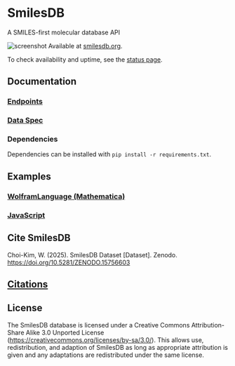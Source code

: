 # SmilesDB
A SMILES-first molecular database API

![screenshot](https://i.imgur.com/Zms4VHs.png)
Available at [smilesdb.org](https://smilesdb.org).

To check availability and uptime, see the [status page](https://status.smilesdb.org/).

## Documentation

### [Endpoints](https://github.com/rockwillck/SmilesDB/wiki/API-Documentation#endpoints)


### [Data Spec](https://github.com/rockwillck/SmilesDB/wiki/API-Documentation#data-spec)

### Dependencies
Dependencies can be installed with `pip install -r requirements.txt`.

## Examples
### [WolframLanguage (Mathematica)](https://github.com/rockwillck/SmilesDB/wiki/Examples#wolframlanguage-mathematica)

### [JavaScript](https://github.com/rockwillck/SmilesDB/wiki/Examples#javascript)

## Cite SmilesDB
Choi-Kim, W. (2025). SmilesDB Dataset [Dataset]. Zenodo. https://doi.org/10.5281/ZENODO.15756603

## [Citations](https://github.com/rockwillck/SmilesDB/wiki/Citations)

## License
The SmilesDB database is licensed under a Creative Commons Attribution-Share Alike 3.0 Unported License (https://creativecommons.org/licenses/by-sa/3.0/). This allows use, redistribution, and adaption of SmilesDB as long as appropriate attribution is given and any adaptations are redistributed under the same license.
